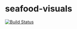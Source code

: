 # seafood-visuals
[![Build Status](https://drone.prod-bip-ci.ssb.no/api/badges/statisticsnorway/seafood-visuals/status.svg)](https://drone.prod-bip-ci.ssb.no/statisticsnorway/seafood-visuals)
